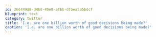 ```yaml
---
id: 266449d8-d4b8-40e8-afbb-dfbea5a5bdcf
blueprint: text
category: twitter
title: 'I.e. are one billion worth of good decisions being made?'
caption: 'I.e. are one billion worth of good decisions being made?'
---
```

